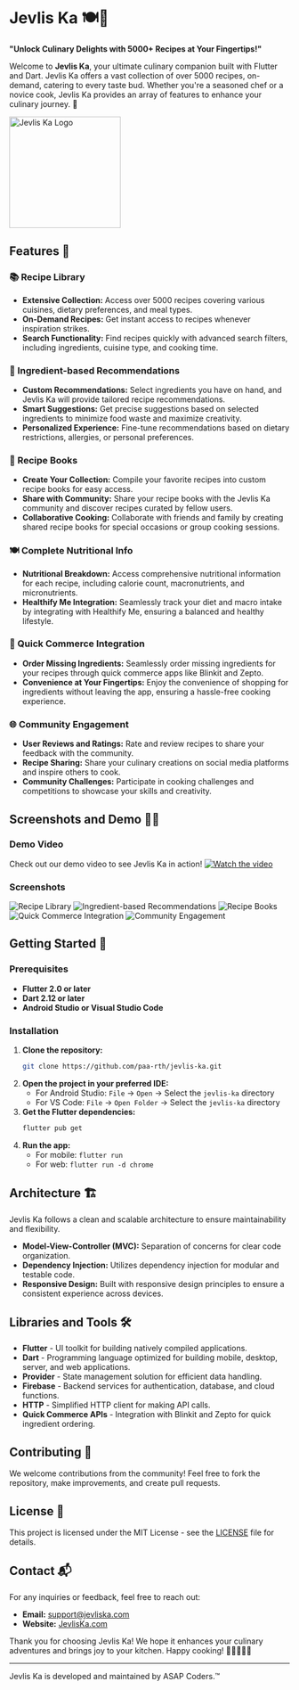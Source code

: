 # Jevlis Ka 🍽️📱

**"Unlock Culinary Delights with 5000+ Recipes at Your Fingertips!"**

Welcome to **Jevlis Ka**, your ultimate culinary companion built with Flutter and Dart. Jevlis Ka offers a vast collection of over 5000 recipes, on-demand, catering to every taste bud. Whether you're a seasoned chef or a novice cook, Jevlis Ka provides an array of features to enhance your culinary journey. 🌟

<img src="https://github.com/paa-rth/Jevlis-Ka/blob/master/images/Jevlis%20Ka%20logo.png" width="200" height="200" alt="Jevlis Ka Logo">

## Features 🎉

### 📚 Recipe Library
- **Extensive Collection:** Access over 5000 recipes covering various cuisines, dietary preferences, and meal types.
- **On-Demand Recipes:** Get instant access to recipes whenever inspiration strikes.
- **Search Functionality:** Find recipes quickly with advanced search filters, including ingredients, cuisine type, and cooking time.

### 🍳 Ingredient-based Recommendations
- **Custom Recommendations:** Select ingredients you have on hand, and Jevlis Ka will provide tailored recipe recommendations.
- **Smart Suggestions:** Get precise suggestions based on selected ingredients to minimize food waste and maximize creativity.
- **Personalized Experience:** Fine-tune recommendations based on dietary restrictions, allergies, or personal preferences.

### 📓 Recipe Books
- **Create Your Collection:** Compile your favorite recipes into custom recipe books for easy access.
- **Share with Community:** Share your recipe books with the Jevlis Ka community and discover recipes curated by fellow users.
- **Collaborative Cooking:** Collaborate with friends and family by creating shared recipe books for special occasions or group cooking sessions.

### 🍽️ Complete Nutritional Info
- **Nutritional Breakdown:** Access comprehensive nutritional information for each recipe, including calorie count, macronutrients, and micronutrients.
- **Healthify Me Integration:** Seamlessly track your diet and macro intake by integrating with Healthify Me, ensuring a balanced and healthy lifestyle.

### 🛒 Quick Commerce Integration
- **Order Missing Ingredients:** Seamlessly order missing ingredients for your recipes through quick commerce apps like Blinkit and Zepto.
- **Convenience at Your Fingertips:** Enjoy the convenience of shopping for ingredients without leaving the app, ensuring a hassle-free cooking experience.

### 🌐 Community Engagement
- **User Reviews and Ratings:** Rate and review recipes to share your feedback with the community.
- **Recipe Sharing:** Share your culinary creations on social media platforms and inspire others to cook.
- **Community Challenges:** Participate in cooking challenges and competitions to showcase your skills and creativity.

## Screenshots and Demo 📸🎥

### Demo Video
Check out our demo video to see Jevlis Ka in action!
[![Watch the video](images/thumbnail.png)](https://drive.google.com/file/d/1a2iKOkPdT_1IkWxEArBqFyvxjmubWB4Q/view)


### Screenshots
![Recipe Library](https://github.com/paa-rth/Jevlis-Ka/blob/master/images/one.jpg)
![Ingredient-based Recommendations](https://github.com/paa-rth/Jevlis-Ka/blob/master/images/two.jpg)
![Recipe Books](https://github.com/paa-rth/Jevlis-Ka/blob/master/images/three.jpg)
![Quick Commerce Integration](https://github.com/paa-rth/Jevlis-Ka/blob/master/images/four.jpg)
![Community Engagement](https://github.com/paa-rth/Jevlis-Ka/blob/master/images/five.jpg)

## Getting Started 🚀

### Prerequisites
- **Flutter 2.0 or later**
- **Dart 2.12 or later**
- **Android Studio or Visual Studio Code**

### Installation
1. **Clone the repository:**
   ```bash
   git clone https://github.com/paa-rth/jevlis-ka.git
   ```
2. **Open the project in your preferred IDE:**
   - For Android Studio: `File` -> `Open` -> Select the `jevlis-ka` directory
   - For VS Code: `File` -> `Open Folder` -> Select the `jevlis-ka` directory
3. **Get the Flutter dependencies:**
   ```bash
   flutter pub get
   ```
4. **Run the app:**
   - For mobile: `flutter run`
   - For web: `flutter run -d chrome`

## Architecture 🏗️

Jevlis Ka follows a clean and scalable architecture to ensure maintainability and flexibility.

- **Model-View-Controller (MVC):** Separation of concerns for clear code organization.
- **Dependency Injection:** Utilizes dependency injection for modular and testable code.
- **Responsive Design:** Built with responsive design principles to ensure a consistent experience across devices.

## Libraries and Tools 🛠️

- **Flutter** - UI toolkit for building natively compiled applications.
- **Dart** - Programming language optimized for building mobile, desktop, server, and web applications.
- **Provider** - State management solution for efficient data handling.
- **Firebase** - Backend services for authentication, database, and cloud functions.
- **HTTP** - Simplified HTTP client for making API calls.
- **Quick Commerce APIs** - Integration with Blinkit and Zepto for quick ingredient ordering.

## Contributing 🤝

We welcome contributions from the community! Feel free to fork the repository, make improvements, and create pull requests.

## License 📄

This project is licensed under the MIT License - see the [LICENSE](LICENSE) file for details.

## Contact 📬

For any inquiries or feedback, feel free to reach out:

- **Email:** [support@jevliska.com](mailto:support@jevliska.com)
- **Website:** [JevlisKa.com](https://jevliska.com)

Thank you for choosing Jevlis Ka! We hope it enhances your culinary adventures and brings joy to your kitchen. Happy cooking! 🍳👩‍🍳👨‍🍳

---

Jevlis Ka is developed and maintained by ASAP Coders.™
